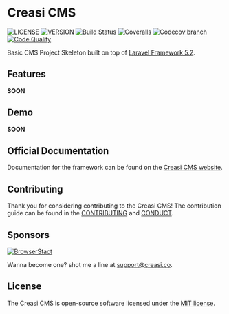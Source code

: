 # Creasi CMS

[![LICENSE](https://img.shields.io/packagist/l/creasico/cms.svg?style=flat-square)](LICENSE.md)
[![VERSION](https://img.shields.io/packagist/v/creasico/cms.svg?style=flat-square)](https://github.com/creasico/cms/releases)
[![Build Status](https://img.shields.io/travis/creasico/cms/master.svg?style=flat-square)](https://travis-ci.org/creasico/cms)
[![Coveralls](https://img.shields.io/coveralls/creasico/cms/master.svg?style=flat-square)](https://coveralls.io/github/creasico/cms)
[![Codecov branch](https://img.shields.io/codecov/c/github/creasico/cms/master.svg?maxAge=2592000)](https://codecov.io/gh/creasico/cms)
[![Code Quality](https://img.shields.io/sensiolabs/i/e596b778-1f73-4a75-9012-8372322551f1.svg?style=flat-square)](https://insight.sensiolabs.com/projects/e596b778-1f73-4a75-9012-8372322551f1)

Basic CMS Project Skeleton built on top of [Laravel Framework 5.2](http://laravel.com).

## Features

**SOON**

## Demo

**SOON**

## Official Documentation

Documentation for the framework can be found on the [Creasi CMS website](wiki).

## Contributing

Thank you for considering contributing to the Creasi CMS! The contribution guide can be found in the [CONTRIBUTING](CONTRIBUTING.md) and [CONDUCT](CONDUCT.md).

## Sponsors

[![BrowserStact](https://www.browserstack.com/images/mail/browserstack-logo-footer.png)](http://browserstack.com)

Wanna become one? shot me a line at [support@creasi.co](mailto:support@creasi.co).

## License

The Creasi CMS is open-source software licensed under the [MIT license](LICENSE.md).
